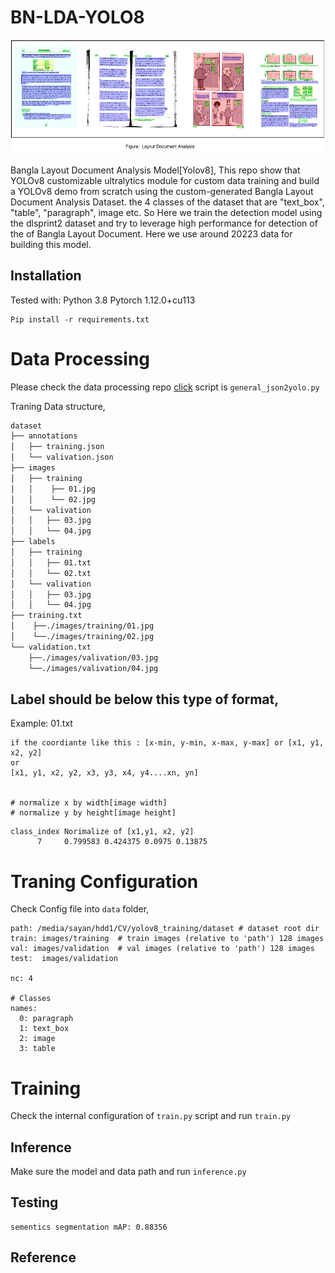 # BN-LDA-YOLO8
![](image/figure.png)

Bangla Layout Document Analysis Model[Yolov8], This repo show that YOLOv8 customizable ultralytics module for custom data training and build a YOLOv8 demo from scratch using the custom-generated Bangla Layout Document Analysis Dataset. the 4 classes of the dataset that are "text_box", "table", "paragraph", image etc.
So Here we train the detection model using the dlsprint2 dataset and try to leverage high performance for detection of the of Bangla Layout Document. Here we use around 20223 data for building this model.

## Installation
Tested with: Python 3.8 Pytorch 1.12.0+cu113
```
Pip install -r requirements.txt
```

# Data Processing

Please check the data processing repo [click](https://github.com/ultralytics/JSON2YOLO) script is ```general_json2yolo.py```

Traning Data structure,
```sh
dataset
├── annotations
│   ├── training.json
│   └── valivation.json
├── images
│   ├── training
│   │    ├── 01.jpg
│   │    └── 02.jpg
│   └── valivation
│   │   ├── 03.jpg
│   │   └── 04.jpg
├── labels
│   ├── training
│   │   ├── 01.txt
│   │   └── 02.txt
│   └── valivation
│   │   ├── 03.jpg
│   │   └── 04.jpg
├── training.txt
│    ├──./images/training/01.jpg
│    └──./images/training/02.jpg
└── validation.txt
    ├──./images/valivation/03.jpg
    └──./images/valivation/04.jpg
```

## Label should be below this type of format,

Example: 01.txt
```
if the coordiante like this : [x-min, y-min, x-max, y-max] or [x1, y1, x2, y2]
or
[x1, y1, x2, y2, x3, y3, x4, y4....xn, yn]


# normalize x by width[image width]
# normalize y by height[image height]
```
```
class_index Norimalize of [x1,y1, x2, y2] 
      7     0.799583 0.424375 0.0975 0.13875

```
# Traning Configuration

Check Config file into ```data``` folder,

```
path: /media/sayan/hdd1/CV/yolov8_training/dataset # dataset root dir
train: images/training  # train images (relative to 'path') 128 images
val: images/validation  # val images (relative to 'path') 128 images
test:  images/validation

nc: 4

# Classes
names:
  0: paragraph
  1: text_box
  2: image
  3: table

```


# Training

Check the internal configuration of ```train.py``` script and run ```train.py```

## Inference

Make sure the model and data path and run ```inference.py```

## Testing
```
sementics segmentation mAP: 0.88356
```
## Reference
```

```
